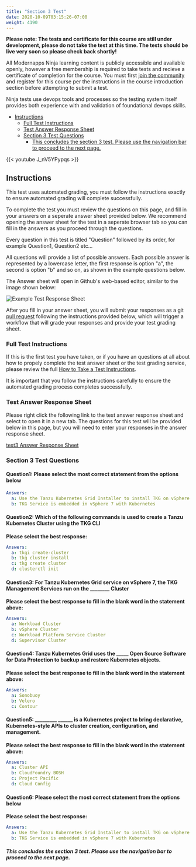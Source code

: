 ```yaml
---
title: "Section 3 Test"
date: 2020-10-09T03:15:26-07:00
weight: 4190
---
```


**Please note: The tests and certificate for this course are still under development, please do not take the test at this time. The tests should be live very soon so please check back shortly!** 

All Modernapps Ninja learning content is publicly accessible and available openly, however a free membership is required to take tests and recieve a certificate of completion for the course. You must first [join the community](https://modernapps.ninja/about/membership/) and register for this course per the instructions in the course introduction section before attempting to submit a test.

Ninja tests use devops tools and processes so the testing system itself provides both experience with and validation of foundational devops skills. 

- [Instructions](#instructions)
  - [Full Test Instructions](#full-test-instructions)
  - [Test Answer Response Sheet](#test-answer-response-sheet)
  - [Section 3 Test Questions](#section-3-test-questions)
      - [This concludes the section 3 test. Please use the navigation bar to proceed to the next page.](#this-concludes-the-section-3-test-please-use-the-navigation-bar-to-proceed-to-the-next-page)

{{< youtube J_nV5YPypqs >}}

## Instructions

This test uses automated grading, you must follow the instructions exactly to ensure automated grading will complete successfully. 

To complete the test you must review the questions on this page, and fill in your answers on a seperate answer sheet provided below. We recommend opening the answer sheet for the test in a seperate browser tab so you can fill in the answers as you proceed through the questions. 

Every question in this test is titled "Question" followed by its order, for example Question1, Question2 etc...

All questions will provide a list of possible answers. Each possible answer is represented by a lowercase letter, the first response is option "a", the second is option "b" and so on, as shown in the example questions below. 

The Answer sheet will open in Github's web-based editor, similar to the image shown below:

![Example Test Response Sheet](/introtanzustandard_ts7297/admin/assets/images/blank_test_screen_example.png)  

After you fill in your answer sheet, you will submit  your responses as a git [pull request](https://docs.github.com/en/github/collaborating-with-issues-and-pull-requests/about-pull-requests) following the instructions provided below, which will trigger a workflow that will grade your responses and provide your test grading sheet. 

### Full Test Instructions

If this is the first test you have taken, or if you have an questions at all about how to propely complete the test answer sheet or the test grading service, please review the full [How to Take a Test Instructions](https://modernapps.ninja/course_repo_template_ct8279/docs/reference/testinstructions/).  

It is important that you follow the instructions carefully to ensure the automated grading process completes successfully.

### Test Answer Response Sheet

Please right click the following link to the test answer response sheet and select to open it in a new tab. The questions for this test will be provided below in this page, but you will need to enter your responses in the answer response sheet. 

[test3 Answer Response Sheet](https://github.com/modernappsninja/introtanzustandard_ts7297/edit/main/static/admin/userdata/tests/test3.yml)  

### Section 3 Test Questions

#### **Question1:** Please select the most correct statement from the options below <!-- omit in toc -->

```yml
Answers:
  a: Use the Tanzu Kubernetes Grid Installer to install TKG on vSphere 7
  b: TKG Service is embedded in vSphere 7 with Kubernetes

```

#### **Question2:** Which of the following commands is used to create a Tanzu Kubernetes Cluster using the TKG CLI  <!-- omit in toc -->

**Please select the best response:**

```yml
Answers:
  a: tkgi create-cluster
  b: tkg cluster install
  c: tkg create cluster
  d: clusterctl init
```

#### **Question3:** For Tanzu Kubernetes Grid service on vSphere 7, the TKG Management Services run on the ________ Cluster <!-- omit in toc -->

**Please select the best response to fill in the blank word in the statement above:**

```yml
Answers:
  a: Workload Cluster
  b: vSphere Cluster
  c: Workload Platform Service Cluster
  d: Supervisor Cluster
```

#### **Question4:** Tanzu Kubernetes Grid uses the _____ Open Source Software for Data Protection to backup and restore Kubernetes objects. <!-- omit in toc -->

**Please select the best response to fill in the blank word in the statement above:**

```yml
Answers:
  a: Sonobuoy
  b: Velero
  c: Contour
```

#### **Question5:** _________ ______ is a Kubernetes project to bring declarative, Kubernetes-style APIs to cluster creation, configuration, and management. <!-- omit in toc -->

**Please select the best response to fill in the blank word in the statement above:**

```yml
Answers:
  a: Cluster API
  b: CloudFoundry BOSH
  c: Project Pacific
  d: Cloud Config
```

#### **Question6:** Please select the most correct statement from the options below <!-- omit in toc -->

**Please select the best response:**

```yml
Answers:
  a: Use the Tanzu Kubernetes Grid Installer to install TKG on vSphere 7
  b: TKG Service is embedded in vSphere 7 with Kubernetes
```

##### This concludes the section 3 test. Please use the navigation bar to proceed to the next page.
